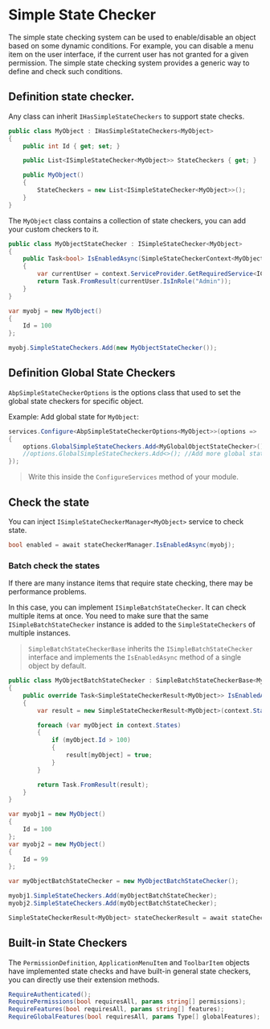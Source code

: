 # Simple State Checker

The simple state checking system can be used to enable/disable an object based on some dynamic conditions. For example, you can disable a menu item on the user interface, if the current user has not granted for a given permission. The simple state checking system provides a generic way to define and check such conditions.

## Definition state checker.

Any class can inherit `IHasSimpleStateCheckers` to support state checks.

````csharp
public class MyObject : IHasSimpleStateCheckers<MyObject>
{
    public int Id { get; set; }

    public List<ISimpleStateChecker<MyObject>> StateCheckers { get; }

    public MyObject()
    {
        StateCheckers = new List<ISimpleStateChecker<MyObject>>();
    }
}
````

The `MyObject` class contains a collection of state checkers, you can add your custom checkers to it.

````csharp
public class MyObjectStateChecker : ISimpleStateChecker<MyObject>
{
    public Task<bool> IsEnabledAsync(SimpleStateCheckerContext<MyObject> context)
    {
        var currentUser = context.ServiceProvider.GetRequiredService<ICurrentUser>();
        return Task.FromResult(currentUser.IsInRole("Admin"));
    }
}
````

````csharp
var myobj = new MyObject()
{
    Id = 100
};

myobj.SimpleStateCheckers.Add(new MyObjectStateChecker());
````

## Definition Global State Checkers

`AbpSimpleStateCheckerOptions` is the options class that used to set the global state checkers for specific object.

Example: Add global state for `MyObject`:

````csharp
services.Configure<AbpSimpleStateCheckerOptions<MyObject>>(options =>
{
    options.GlobalSimpleStateCheckers.Add<MyGlobalObjectStateChecker>();
    //options.GlobalSimpleStateCheckers.Add<>(); //Add more global state checkers
});
````

> Write this inside the `ConfigureServices` method of your module.

## Check the state

You can inject `ISimpleStateCheckerManager<MyObject>` service to check state.

````csharp
bool enabled = await stateCheckerManager.IsEnabledAsync(myobj);
````

### Batch check the states

If there are many instance items that require state checking, there may be performance problems.

In this case, you can implement `ISimpleBatchStateChecker`. It can check multiple items at once.
You need to make sure that the same `ISimpleBatchStateChecker` instance is added to the `SimpleStateCheckers` of multiple instances.

> `SimpleBatchStateCheckerBase` inherits the `ISimpleBatchStateChecker` interface and implements the `IsEnabledAsync` method of a single object by default.

````csharp
public class MyObjectBatchStateChecker : SimpleBatchStateCheckerBase<MyObject>
{
    public override Task<SimpleStateCheckerResult<MyObject>> IsEnabledAsync(SimpleBatchStateCheckerContext<MyObject> context)
    {
        var result = new SimpleStateCheckerResult<MyObject>(context.States);

        foreach (var myObject in context.States)
        {
            if (myObject.Id > 100)
            {
                result[myObject] = true;
            }
        }

        return Task.FromResult(result);
    }
}
````

````csharp
var myobj1 = new MyObject()
{
    Id = 100
};
var myobj2 = new MyObject()
{
    Id = 99
};

var myObjectBatchStateChecker = new MyObjectBatchStateChecker();

myobj1.SimpleStateCheckers.Add(myObjectBatchStateChecker);
myobj2.SimpleStateCheckers.Add(myObjectBatchStateChecker);

SimpleStateCheckerResult<MyObject> stateCheckerResult = await stateCheckerManager.IsEnabledAsync(new []{ myobj1, myobj2 });
````

## Built-in State Checkers

The `PermissionDefinition`, `ApplicationMenuItem` and `ToolbarItem` objects have implemented state checks and have built-in general state checkers, you can directly use their extension methods.

````csharp
RequireAuthenticated();
RequirePermissions(bool requiresAll, params string[] permissions);
RequireFeatures(bool requiresAll, params string[] features);
RequireGlobalFeatures(bool requiresAll, params Type[] globalFeatures);
````
